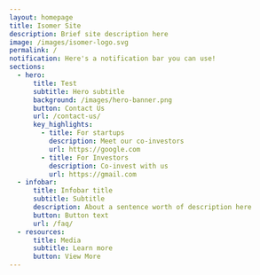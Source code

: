 ```yaml
---
layout: homepage
title: Isomer Site
description: Brief site description here
image: /images/isomer-logo.svg
permalink: /
notification: Here's a notification bar you can use!
sections:
  - hero:
      title: Test
      subtitle: Hero subtitle
      background: /images/hero-banner.png
      button: Contact Us
      url: /contact-us/
      key_highlights:
        - title: For startups
          description: Meet our co-investors
          url: https://google.com
        - title: For Investors
          description: Co-invest with us
          url: https://gmail.com
  - infobar:
      title: Infobar title
      subtitle: Subtitle
      description: About a sentence worth of description here
      button: Button text
      url: /faq/
  - resources:
      title: Media
      subtitle: Learn more
      button: View More
---
```

